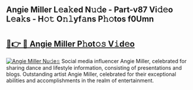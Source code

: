 ## Angie Miller L𝚎a𝚔ed N𝚞𝚍e - Part-v87 Vi𝚍𝚎o L𝚎a𝚔s - H𝚘𝚝 O𝚗𝚕yf𝚊ns P𝚑𝚘tos f0Umn

# <h2><a href="http://kf4mz73.oniu.top/?m=Angie+Miller">🔗👉 🔴 Angie Miller P𝚑ot𝚘𝚜 V𝚒d𝚎o</a></h2>

[![Angie Miller Nu𝚍e𝚜](https://i.imgur.com/0qMVB7G.gif)](http://kf4mz73.oniu.top/?m=Angie+Miller)
Social media influencer Angie Miller, celebrated for sharing dance and lifestyle information, consisting of presentations and blogs. Outstanding artist Angie Miller, celebrated for their exceptional abilities and accomplishments in the realm of entertainment.  
